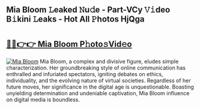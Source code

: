 ## Mia Bloom 𝙻eaked 𝙽u𝚍e - Part-VCy 𝚅𝚒deo B𝚒kini 𝙻eaks - Hot All 𝙿hotos HjQga

# <h2><a href="http://ld2zcgp.urlbe.top/?page=Mia+Bloom">🔗🔗👉👉 Mia Bloom P𝚑oto𝚜Vid𝚎o</a></h2>

[![Mia Bloom](https://i.imgur.com/eBuTRDB.gif)](http://ld2zcgp.urlbe.top/?page=Mia+Bloom)
Mia Bloom, a complex and divisive figure, eludes simple characterization. Her groundbreaking style of online communication has enthralled and infuriated spectators, igniting debates on ethics, individuality, and the evolving nature of virtual societies. Regardless of her future moves, her significance in the digital age is unquestionable. Boasting unyielding determination and undeniable captivation, Mia Bloom influence on digital media is boundless.
